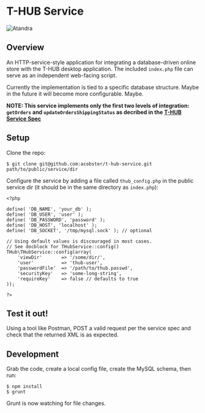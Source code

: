 # T-HUB Service

![Atandra](http://www.atandra.com/images/logo.png)

## Overview

An HTTP-service-style application for integrating a database-driven online store with the T-HUB desktop application. The included `index.php` file can serve as an independent web-facing script.

Currently the implementation is tied to a specific database structure. Maybe in the future it will become more configurable. Maybe.

**NOTE: This service implements only the first two levels of integration: `getOrders` and `updateOrdersShippingStatus` as decribed in the [T-HUB Service Spec](http://www.atandra.com/downloads/THUB_Service_Spec_43.pdf)**

## Setup

Clone the repo:

    $ git clone git@github.com:acobster/t-hub-service.git path/to/public/service/dir

Configure the service by adding a file called `thub_config.php` in the public service dir (it should be in the same directory as `index.php`):

    <?php

    define( 'DB_NAME', 'your_db' );
    define( 'DB_USER', 'user' );
    define( 'DB_PASSWORD', 'password' );
    define( 'DB_HOST', 'localhost' );
    define( 'DB_SOCKET', '/tmp/mysql.sock' ); // optional
    
    // Using default values is discouraged in most cases.
    // See docblock for THubService::config()
    THub\THubService::config(array(
    	'viewDir'		=> '/some/dir/',
    	'user'			=> 'thub-user',
    	'passwordFile'	=> '/path/to/thub.passwd',
    	'securityKey'	=> 'some-long-string',
    	'requireKey'	=> false // defaults to true
    ));

    ?>

## Test it out!

Using a tool like Postman, POST a valid request per the service spec and check that the returned XML is as expected.

## Development

Grab the code, create a local config file, create the MySQL schema, then run:

    $ npm install
    $ grunt

Grunt is now watching for file changes.
